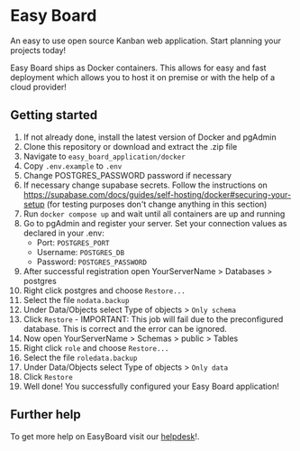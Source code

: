 # Easy Board
An easy to use open source Kanban web application. Start planning your projects today!

Easy Board ships as Docker containers. This allows for easy and fast deployment which allows you to host it on premise or with the help of a cloud provider! 

## Getting started
1. If not already done, install the latest version of Docker and pgAdmin
2. Clone this repository or download and extract the .zip file
3. Navigate to `easy_board_application/docker`
4. Copy `.env.example` to `.env` 
5. Change POSTGRES_PASSWORD password if necessary
6. If necessary change supabase secrets. Follow the instructions on https://supabase.com/docs/guides/self-hosting/docker#securing-your-setup (for testing purposes don't change anything in this section)
7. Run `docker compose up` and wait until all containers are up and running
8. Go to pgAdmin and register your server. Set your connection values as declared in your .env:
    - Port: `POSTGRES_PORT` 
    - Username: `POSTGRES_DB`
    - Password: `POSTGRES_PASSWORD`
9. After successful registration open YourServerName > Databases > postgres
10. Right click postgres and choose `Restore...`
11. Select the file `nodata.backup`
12. Under Data/Objects select Type of objects > `Only schema`
13. Click `Restore` - IMPORTANT: This job will fail due to the preconfigured database. This is correct and the error can be ignored.
14. Now open YourServerName > Schemas > public > Tables
15. Right click `role` and choose `Restore...`
16. Select the file `roledata.backup`
17. Under Data/Objects select Type of objects > `Only data`
18. Click `Restore`
19. Well done! You successfully configured your Easy Board application!

## Further help
To get more help on EasyBoard visit our [helpdesk](https://kanbanappdhbw.atlassian.net/wiki/spaces/EBH/overview)!.
